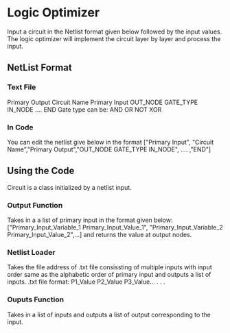 # Logic Optimizer

Input a circuit in the Netlist format given below followed by the input values. The logic optimizer will implement the circuit layer by layer and process the input.

## NetList Format 
### Text File
Primary Output
Circuit Name
Primary Input
OUT_NODE GATE_TYPE IN_NODE
....
END
Gate type can be:
AND
OR
NOT
XOR

### In Code 
You can edit the netlist give below in the format
["Primary Input", "Circuit Name","Primary Output","OUT_NODE GATE_TYPE IN_NODE", .... ,"END"]

## Using the Code
Circuit is a class initialized by a netlist input.
### Output Function
Takes in a a list of primary input in the format given below:
["Primary_Input_Variable_1 Primary_Input_Value_1", "Primary_Input_Variable_2 Primary_Input_Value_2",...]
and returns the value at output nodes.
### Netlist Loader
Takes the file address of .txt file consissting of multiple inputs with input order same as the alphabetic order of primary input and outputs a list of inputs.
.txt file format:
P1_Value P2_Value P3_Value...
.
.
.

### Ouputs Function
Takes in a list of inputs and outputs a list of output corresponding to the input.

